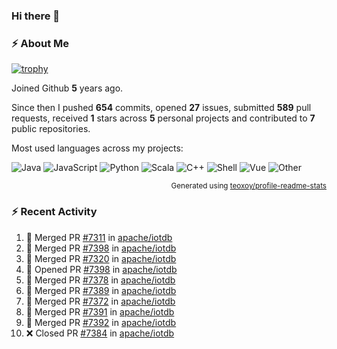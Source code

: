 ### Hi there 👋

### :zap: About Me

[![trophy](https://github-profile-trophy.vercel.app/?username=HTHou&theme=onedark)](https://github.com/ryo-ma/github-profile-trophy)
   
Joined Github **5** years ago.

Since then I pushed **654** commits, opened **27** issues, submitted **589** pull requests, received **1** stars across **5** personal projects and contributed to **7** public repositories.

Most used languages across my projects:

![Java](https://img.shields.io/static/v1?style=flat-square&label=%E2%A0%80&color=555&labelColor=%23b07219&message=Java%EF%B8%B194.4%25)
![JavaScript](https://img.shields.io/static/v1?style=flat-square&label=%E2%A0%80&color=555&labelColor=%23f1e05a&message=JavaScript%EF%B8%B11.4%25)
![Python](https://img.shields.io/static/v1?style=flat-square&label=%E2%A0%80&color=555&labelColor=%233572A5&message=Python%EF%B8%B10.7%25)
![Scala](https://img.shields.io/static/v1?style=flat-square&label=%E2%A0%80&color=555&labelColor=%23c22d40&message=Scala%EF%B8%B10.6%25)
![C++](https://img.shields.io/static/v1?style=flat-square&label=%E2%A0%80&color=555&labelColor=%23f34b7d&message=C%2B%2B%EF%B8%B10.6%25)
![Shell](https://img.shields.io/static/v1?style=flat-square&label=%E2%A0%80&color=555&labelColor=%2389e051&message=Shell%EF%B8%B10.4%25)
![Vue](https://img.shields.io/static/v1?style=flat-square&label=%E2%A0%80&color=555&labelColor=%2341b883&message=Vue%EF%B8%B10.3%25)
![Other](https://img.shields.io/static/v1?style=flat-square&label=%E2%A0%80&color=555&labelColor=%23ededed&message=Other%EF%B8%B11.2%25)

<p align="right"><sub>Generated using <a href="https://github.com/marketplace/actions/profile-readme-stats">teoxoy/profile-readme-stats</a></sub></p>


<!--![](https://github.com/HTHou/HTHou/blob/output/github-contribution-grid-snake.svg)-->

<!--![Haonan Hou's github stats](https://github-readme-stats.vercel.app/api?username=HTHou&count_private=true&show_icons=true&theme=onedark)-->

<!--![Haonan Hou's wakatime stats](https://github-readme-stats.vercel.app/api/wakatime?username=HTHou&layout=compact&theme=onedark)-->

<!--![Top Langs](https://github-readme-stats.vercel.app/api/top-langs/?username=HTHou&theme=onedark&layout=compact)-->

### :zap: Recent Activity
<!--START_SECTION:activity-->
1. 🎉 Merged PR [#7311](https://github.com/apache/iotdb/pull/7311) in [apache/iotdb](https://github.com/apache/iotdb)
2. 🎉 Merged PR [#7398](https://github.com/apache/iotdb/pull/7398) in [apache/iotdb](https://github.com/apache/iotdb)
3. 🎉 Merged PR [#7320](https://github.com/apache/iotdb/pull/7320) in [apache/iotdb](https://github.com/apache/iotdb)
4. 💪 Opened PR [#7398](https://github.com/apache/iotdb/pull/7398) in [apache/iotdb](https://github.com/apache/iotdb)
5. 🎉 Merged PR [#7378](https://github.com/apache/iotdb/pull/7378) in [apache/iotdb](https://github.com/apache/iotdb)
6. 🎉 Merged PR [#7389](https://github.com/apache/iotdb/pull/7389) in [apache/iotdb](https://github.com/apache/iotdb)
7. 🎉 Merged PR [#7372](https://github.com/apache/iotdb/pull/7372) in [apache/iotdb](https://github.com/apache/iotdb)
8. 🎉 Merged PR [#7391](https://github.com/apache/iotdb/pull/7391) in [apache/iotdb](https://github.com/apache/iotdb)
9. 🎉 Merged PR [#7392](https://github.com/apache/iotdb/pull/7392) in [apache/iotdb](https://github.com/apache/iotdb)
10. ❌ Closed PR [#7384](https://github.com/apache/iotdb/pull/7384) in [apache/iotdb](https://github.com/apache/iotdb)
<!--END_SECTION:activity-->

<!--
**HTHou/HTHou** is a ✨ _special_ ✨ repository because its `README.md` (this file) appears on your GitHub profile.

Here are some ideas to get you started:

- 🔭 I’m currently working on ...
- 🌱 I’m currently learning ...
- 👯 I’m looking to collaborate on ...
- 🤔 I’m looking for help with ...
- 💬 Ask me about ...
- 📫 How to reach me: ...
- 😄 Pronouns: ...
- ⚡ Fun fact: ...
-->
